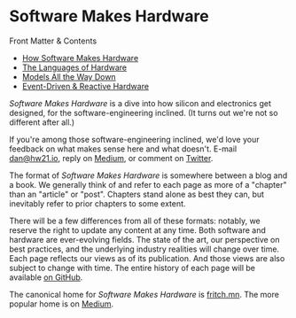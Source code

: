 
# Software Makes Hardware 

Front Matter & Contents 

* [How Software Makes Hardware](SwMakesHw/0000-how-software-makes-hardware)
* [The Languages of Hardware](./0001-the-languages-of-hardware)
* [Models All the Way Down](./0002-models-all-the-way-down)
* [Event-Driven & Reactive Hardware](./0003-reactive-event-driven-hardware)

*Software Makes Hardware* is a dive into how silicon and electronics get designed, for the software-engineering inclined.  (It turns out we're not so different after all.) 

If you're among those software-engineering inclined, we'd love your feedback on what makes sense here and what doesn't. E-mail [dan@hw21.io](mailto:dan@hw21.io), reply on [Medium](https://medium.com/software-makes-hardware), or comment on [Twitter](https://twitter.com/dan_fritchman).  

The format of *Software Makes Hardware* is somewhere between a blog and a book.  We generally think of and refer to each page as more of a "chapter" than an "article" or "post".  Chapters stand alone as best they can, but inevitably refer to prior chapters to some extent.  

There will be a few differences from all of these formats: notably, we reserve the right to update any content at any time.  Both software and hardware are ever-evolving fields.  The state of the art, our perspective on best practices, and the underlying industry realities will change over time.  Each page reflects our views as of its publication.  And those views are also subject to change with time.  The entire history of each page will be available [on GitHub](https://github.com/dan-fritchman/fritch.mn).  

The canonical home for *Software Makes Hardware* is [fritch.mn](https://fritch.mn).  The more popular home is on [Medium](https://medium.com/software-makes-hardware). 


